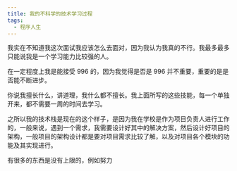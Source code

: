```yaml
---
title: 我的不科学的技术学习过程
tags:
  - 程序人生
---
```


我实在不知道我这次面试我应该怎么去面对，因为我认为我真的不行。我最多最多只能说我是一个学习能力比较强的人。

在一定程度上我是能接受 996 的，因为我觉得是否是 996 并不重要，重要的是是否能不断进步。

你说我擅长什么，讲道理，我什么都不擅长。我上面所写的这些技能，每一个单独开来，都不需要一周的时间去学习。

之所以我的技术栈是现在的这个样子，是因为我在学校是作为项目负责人进行工作的，一般来说，遇到一个需求，我需要设计好其中的解决方案，然后设计好项目的架构，一般项目的架构设计都是要对项目需求比较了解，以及对项目各个模块的功能及其实现进行。

有很多的东西是没有上限的，例如努力